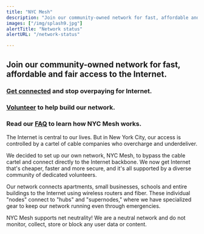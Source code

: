 ```yaml
---
title: "NYC Mesh"
description: "Join our community-owned network for fast, affordable and fair access to the Internet."
images: ["/img/splash9.jpg"]
alertTitle: "Network status"
alertURL: "/network-status"

---
```


## Join our community-owned network for fast, affordable and fair access to the Internet.

### <a href="/join" class="blue">Get connected</a> and stop overpaying for Internet.

### <a href="/help" class="blue">Volunteer</a> to help build our network.

### Read our <a href="/faq" class="blue">FAQ</a> to learn how NYC Mesh works.

The Internet is central to our lives. But in New York City, our access is controlled by a cartel of cable companies who overcharge and underdeliver.

We decided to set up our own network, NYC Mesh, to bypass the cable cartel and connect directly to the Internet backbone. We now get Internet that's cheaper, faster and more secure, and it's all supported by a diverse community of dedicated volunteers. 

Our network connects apartments, small businesses, schools and entire buildings to the Internet using wireless routers and fiber. These individual "nodes" connect to "hubs" and "supernodes," where we have specialized gear to keep our network running even through emergencies.

NYC Mesh supports net neutrality! We are a neutral network and do not monitor, collect, store or block any user data or content.


